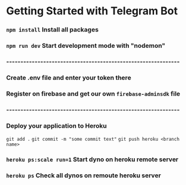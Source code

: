 # Getting Started with Telegram Bot

### `npm install` Install all packages

### `npm run dev` Start development mode with "nodemon"

### -------------------------------------------------------------

### Create .env file and enter your token there
### Register on firebase and get our own `firebase-adminsdk` file

### -------------------------------------------------------------
### Deploy your application to Heroku
`git add .`
`git commit -m "some commit text"`
`git push heroku <branch name>`

### `heroku ps:scale run=1` Start dyno on heroku remote server

### `heroku ps` Check all dynos on remoute heroku server


